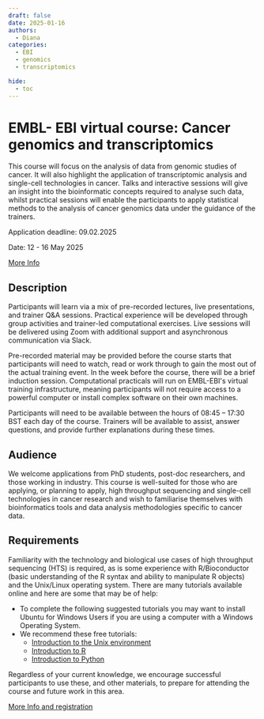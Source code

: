 ```yaml
---
draft: false
date: 2025-01-16
authors:
  - Diana
categories:
  - EBI
  - genomics
  - transcriptomics

hide:
  - toc
---
```


# EMBL- EBI virtual course: Cancer genomics and transcriptomics

This course will focus on the analysis of data from genomic studies of cancer. It will also highlight the application of transcriptomic analysis and single-cell technologies in cancer. Talks and interactive sessions will give an insight into the bioinformatic concepts required to analyse such data, whilst practical sessions will enable the participants to apply statistical methods to the analysis of cancer genomics data under the guidance of the trainers.

Application deadline: 09.02.2025

Date: 12 - 16 May 2025

[More Info](https://www.ebi.ac.uk/training/events/cancer-genomics-and-transcriptomics-2025/) 

<!-- more -->

## Description

Participants will learn via a mix of pre-recorded lectures, live presentations, and trainer Q&A sessions. Practical experience will be developed through group activities and trainer-led computational exercises. Live sessions will be delivered using Zoom with additional support and asynchronous communication via Slack.

Pre-recorded material may be provided before the course starts that participants will need to watch, read or work through to gain the most out of the actual training event. In the week before the course, there will be a brief induction session. Computational practicals will run on EMBL-EBI's virtual training infrastructure, meaning participants will not require access to a powerful computer or install complex software on their own machines.

Participants will need to be available between the hours of 08:45 – 17:30 BST each day of the course. Trainers will be available to assist, answer questions, and provide further explanations during these times.

## Audience

We welcome applications from PhD students, post-doc researchers, and those working in industry. This course is well-suited for those who are applying, or planning to apply, high throughput sequencing and single-cell technologies in cancer research and wish to familiarise themselves with bioinformatics tools and data analysis methodologies specific to cancer data.

## Requirements

Familiarity with the technology and biological use cases of high throughput sequencing (HTS) is required, as is some experience with R/Bioconductor (basic understanding of the R syntax and ability to manipulate R objects) and the Unix/Linux operating system. There are many tutorials available online and here are some that may be of help:

* To complete the following suggested tutorials you may want to install Ubuntu for Windows Users if you are using a computer with a Windows Operating System.
* We recommend these free tutorials:
    * [Introduction to the Unix environment](https://swcarpentry.github.io/shell-novice/index.html)
    * [Introduction to R](https://swcarpentry.github.io/r-novice-inflammation/)
    * [Introduction to Python](http://swcarpentry.github.io/python-novice-gapminder/)

Regardless of your current knowledge, we encourage successful participants to use these, and other materials, to prepare for attending the course and future work in this area.



[More Info and registration](https://www.ebi.ac.uk/training/events/cancer-genomics-and-transcriptomics-2025/) 


